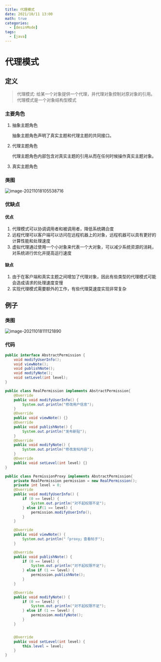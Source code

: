 ```yaml
---
title: 代理模式
date: 2021/10/11 13:00
math: true
categories:
  - [desinMode]
tags:
  - [java]
---
```


# 代理模式

## 定义

> 代理模式: 给某一个对象提供一个代理，并代理对象控制对原对象的引用。代理模式是一个对象结构型模式

### 主要角色

1. 抽象主题角色

   抽象主题角色声明了真实主题和代理主题的共同接口。

2. 代理主题角色

   代理主题角色内部包含对真实主题的引用从而在任何时候操作真实主题对象。

3. 真实主题角色

### 类图

![image-20211018105538716](https://cdn.jsdelivr.net/gh/xiaou66/picture@master/image/1634527584832image-20211018105538716.png)

### 优缺点

#### 优点

1. 代理模式可以协调调用者和被调用者，降低系统耦合度
2. 远程代理可以客户端可以访问在远程机器上的对象，远程机器可以具有更好的计算性能和处理速度
3. 虚拟代理通过使用一个小对象来代表一个大对象，可以减少系统资源的消耗，对系统进行优化并提高运行速度

#### 缺点

1. 由于在客户端和真实主题之间增加了代理对象，因此有些类型的代理模式可能会造成请求的处理速度变慢
2. 实现代理模式需要额外的工作，有些代理莫速度实现非常复杂

## 例子

### 类图

![image-20211018111121890](D:\code\xiaou_blog\source\_posts\designMode\image\image-20211018111121890.png)

### 代码

```java AbstractPermission.java
public interface AbstractPermission {
    void modifyUserInfo();
    void viewNote();
    void publishNote();
    void modifyNote();
    void setLevel(int level);
}
```

```java RealPermission.java
public class RealPermission implements AbstractPermission{
    @Override
    public void modifyUserInfo() {
        System.out.println("修改用户信息");
    }
    @Override
    public void viewNote() {}
    @Override
    public void publishNote() {
        System.out.println("发布新贴");
    }
    @Override
    public void modifyNote() {
        System.out.println("修改发帖内容");
    }
    @Override
    public void setLevel(int level) {}
}
```

```java PermissionProxy.java
public class PermissionProxy implements AbstractPermission{
    private RealPermission permission = new RealPermission();
    private int level = 0;
    @Override
    public void modifyUserInfo() {
        if (0 == level) {
            System.out.println("对不起权限不足");
        } else if(1 == level) {
            permission.modifyUserInfo();
        }
    }

    @Override
    public void viewNote() {
        System.out.println("「proxy」查看帖子");
    }

    @Override
    public void publishNote() {
        if (0 == level) {
            System.out.println("对不起权限不足");
        } else if (1 == level) {
            permission.publishNote();
        }
    }

    @Override
    public void modifyNote() {
        if (0 == level) {
            System.out.println("对不起权限不足");
        } else if (1 == level) {
            permission.modifyNote();
        }
    }


    @Override
    public void setLevel(int level) {
        this.level = level;
    }
}
```

